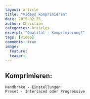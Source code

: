 ```yaml
---
layout: article
title: "Videos komprimieren"
date: 2015-02-25
author: Christian
categories: articles
excerpt: "Qualität - Komprimierung?"
tags: [video]
comments: true
image:
  feature: 
  teaser:
---
```



<!--
<video id="example_video_1" class="video-js vjs-default-skin vjs-big-play-centered" controls preload="none" width="640" height="264"
      poster="http://video-js.zencoder.com/oceans-clip.png"
      data-setup='{"children": { "controlBar": { 
          "children": { "muteToggle": false,  "volumeControl": false,  "captionsButton": false, "subtitlesButton": false} } } 
      }'>
    <source src="http://video-js.zencoder.com/oceans-clip.mp4" type='video/mp4' />
    <source src="http://video-js.zencoder.com/oceans-clip.webm" type='video/webm' />
    <source src="http://video-js.zencoder.com/oceans-clip.ogv" type='video/ogg' />
    <p class="vjs-no-js">To view this video please enable JavaScript, and consider upgrading to a web browser that <a href="http://videojs.com/html5-video-support/" target="_blank">supports HTML5 video</a></p>
</video>
-->


## Komprimieren:
	Handbrake - Einstellungen
	Preset - Interlaced oder Progressive